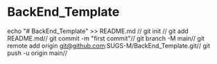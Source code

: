 # BackEnd_Template
echo "# BackEnd_Template" >> README.md //
git init //
git add README.md//
git commit -m "first commit"//
git branch -M main//
git remote add origin git@github.com:SUGS-M/BackEnd_Template.git//
git push -u origin main//
